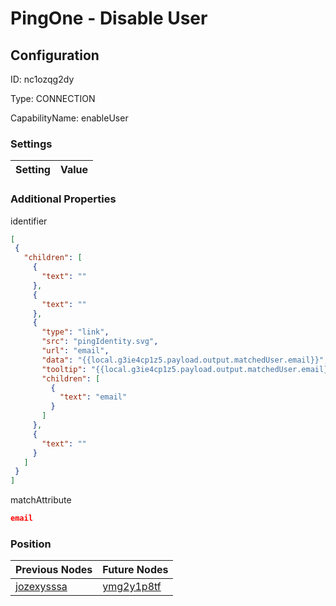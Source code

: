 # PingOne - Disable User
## Configuration
ID:  nc1ozqg2dy

Type: CONNECTION 

CapabilityName: enableUser

### Settings
| Setting | Value  |
| :------------------------ | ---------------------------------------- |
 




### Additional Properties
identifier
 ```json 
[
  {
    "children": [
      {
        "text": ""
      },
      {
        "text": ""
      },
      {
        "type": "link",
        "src": "pingIdentity.svg",
        "url": "email",
        "data": "{{local.g3ie4cp1z5.payload.output.matchedUser.email}}",
        "tooltip": "{{local.g3ie4cp1z5.payload.output.matchedUser.email}}",
        "children": [
          {
            "text": "email"
          }
        ]
      },
      {
        "text": ""
      }
    ]
  }
]
```


matchAttribute
 ```json 
email
```




### Position
| Previous Nodes | Future Nodes |
| :------------- | ------------ |
| [jozexysssa](./jozexysssa.md) | [ymg2y1p8tf](./ymg2y1p8tf.md) |